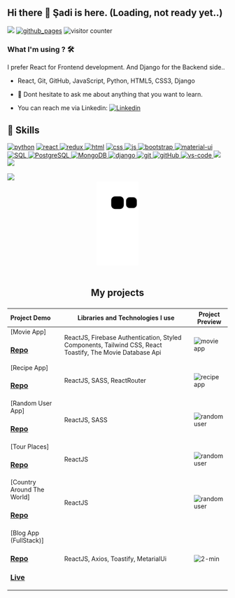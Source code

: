 ## Hi there 👋  Şadi  is here. (Loading, not ready yet..)

[![](https://img.shields.io/badge/linkedin-%230077B5.svg?&style=for-the-badge&logo=linkedin&logoColor=white)](https://www.linkedin.com/in/sadikislar/) 
<a href="https://sadikislar.github.io/" target="_blank"> <img src="https://user-images.githubusercontent.com/94930605/160260064-ff3aa908-cbfd-4350-ab28-a26a0b7a1819.png" alt="github_pages" height="28.5"/></a> <img src="https://komarev.com/ghpvc/?username=isim" alt="visitor counter" width="15%"/>
<!-- <p align="left">  </p> -->

### What I'm using ? 🛠

I prefer React for Frontend development. And Django for the Backend side.. 
<br/>

- React, Git, GitHub, JavaScript, Python, HTML5, CSS3, Django

- 💬 Dont hesitate to ask me about anything that you want to learn.

-  You can reach me via Linkedin:  <a href="https://www.linkedin.com/in/şadikişlar/" target="_blank"> <img src="https://img.shields.io/badge/linkedin-%230077B5.svg?&style=for-the-badge&logo=linkedin&logoColor=white" alt="Linkedin" height="20"/></a>


## 🚀 Skills
<p>
 <a href="#" target="_blank"> <img src="https://logos-world.net/wp-content/uploads/2021/10/Python-Symbol.png" alt="python" height="48"/></a> 
<a href="#" target="_blank"> <img src="https://cdn.icon-icons.com/icons2/2415/PNG/512/react_original_wordmark_logo_icon_146375.png" alt="react" width="50"/> </a>
<!--  <a href="#" target="_blank"> <img src="https://www.pngkit.com/png/detail/373-3738691_react-native-svg-transformer-allows-you-import-svg.png" alt="react-native" width="45"/> </a>  -->
<a href="#" target="_blank"> <img src="https://upload.wikimedia.org/wikipedia/commons/4/49/Redux.png" alt="redux" height="50"/> </a>
<!--  <a href="#" target="_blank"> <img src="https://cdn.icon-icons.com/icons2/2415/PNG/512/nodejs_original_logo_icon_146411.png" alt="node-js" height="50"/> </a>  -->
<!--  <a href="#" target="_blank"> <img src="https://miro.medium.com/max/875/0*r1BTGwo9cd8IGNQQ.jpeg" alt="express" height="50" /> </a>  -->
 <a href="#" target="_blank"><img src="https://upload.wikimedia.org/wikipedia/commons/thumb/6/61/HTML5_logo_and_wordmark.svg/1200px-HTML5_logo_and_wordmark.svg.png" alt="html" height="48"/></a> 
 <a href="#" target="_blank"> <img src="https://upload.wikimedia.org/wikipedia/commons/thumb/d/d5/CSS3_logo_and_wordmark.svg/1200px-CSS3_logo_and_wordmark.svg.png" alt="css" height="48"/> </a> 
<a href="#" target="_blank"> <img src="https://cdn.icon-icons.com/icons2/2108/PNG/512/javascript_icon_130900.png" alt="js" height="48"/> </a>
<a href="#" target="_blank"> <img src="https://cdn.icon-icons.com/icons2/2415/PNG/512/bootstrap_plain_wordmark_logo_icon_146620.png" alt="bootstrap" height="48"/> </a> 
<a href="#" target="_blank"> <img src="https://seeklogo.com/images/M/material-ui-logo-5BDCB9BA8F-seeklogo.com.png" alt="material-ui" height="48"/> </a>
<a href="#" target="_blank"> <img src="https://www.pngplay.com/wp-content/uploads/7/Database-Logo-Download-Free-PNG.png" alt="SQL" height="48"/> </a>
<a href="#" target="_blank"> <img src="https://www.vectorlogo.zone/logos/postgresql/postgresql-ar21.svg" alt="PostgreSQL" height="50"/> </a>
<a href="#" target="_blank"> <img src="https://www.vectorlogo.zone/logos/mongodb/mongodb-ar21.svg" alt="MongoDB" height="50"/> </a>
<a href="#" target="_blank"> <img src="https://cdn.icon-icons.com/icons2/2415/PNG/512/django_plain_logo_icon_146558.png" alt="django" height="70"/> </a>
 <a href="#" target="_blank"> <img src="https://www.vectorlogo.zone/logos/git-scm/git-scm-icon.svg" alt="git" height="48"/> </a> 
 <a href="#" target="_blank"> <img src="https://github.githubassets.com/images/modules/logos_page/Octocat.png" alt="gitHub" height="48"/> </a> 
 <a href="#" target="_blank"> <img src="https://cdn.icon-icons.com/icons2/2107/PNG/512/file_type_vscode_icon_130084.png" alt="vs-code" height="48"/> </a>
 <a href="#" target="_blank"> <img src="https://user-images.githubusercontent.com/94930605/160258720-2a39e2f4-cb61-4b1a-9303-db050ffaa003.png" height="48"/> </a>  
 <a href="#" target="_blank"> <img src="https://logos-marcas.com/wp-content/uploads/2021/03/Jira-Emblema.png" height="48"/> </a>
</p>
<img src="https://raw.githubusercontent.com/andreasbm/readme/master/assets/lines/colored.png">
</br>
<div  align="center"> <img src="https://raw.githubusercontent.com/scriptex/github-contributions-snake/snake/github-contribution-grid-snake.svg" /></div>
<br>

<h2 align="center"> My projects</h2>

###

  Project Demo       |Libraries and Technologies I use     |Project Preview   
:-------------------------|-------------------------|-------------------------
[Movie App]<h3>[Repo](https://github.com/SadiKISLAR/movie-app-with-react)</h3> | ReactJS, Firebase Authentication, Styled Components, Tailwind CSS, React Toastify, The Movie Database Api   | ![movie app](https://user-images.githubusercontent.com/108137435/211585264-2c39aaee-1397-4fc0-bbc0-04ebeb31e7ec.gif)
[Recipe App]<h3>[Repo](https://github.com/SadiKISLAR/recipe-app-with-react)</h3> | ReactJS, SASS, ReactRouter   | ![recipe app](https://user-images.githubusercontent.com/108137435/211644089-771b3d1d-335d-48a2-8f85-f4037729de38.gif)
[Random User App]<h3>[Repo](https://github.com/SadiKISLAR/random-user-with-react)</h3> | ReactJS, SASS  | ![random user](https://user-images.githubusercontent.com/108137435/213372131-7fbba6b9-0859-4079-8b62-cfe0eb282544.gif)
[Tour Places]<h3>[Repo](https://github.com/SadiKISLAR/tour-pages)</h3> | ReactJS | ![random user](https://user-images.githubusercontent.com/108137435/213378528-bbf4db2f-75cb-4698-a3df-15a64895daa1.gif)
[Country Around The World]<h3>[Repo](https://github.com/SadiKISLAR/flags)</h3> | ReactJS | ![random user](https://user-images.githubusercontent.com/108137435/214068832-570ee1d2-732d-4756-9f5d-829a9629adec.gif)
[Blog App (FullStack)]<h3>[Repo](https://github.com/SadiKISLAR/blog-app-with-react)</h3> <h3>[Live](https://blog-app-with-react-rosy.vercel.app/)</h3> | ReactJS, Axios, Toastify, MetarialUi | ![2-min](https://user-images.githubusercontent.com/108137435/230941594-34910f5c-377e-464d-b6d7-a206e19b452f.gif)


<!--## 📈 Statistics
<p align="left">
<img src="https://github-readme-stats.vercel.app/api?username=sadikislar&theme=chartreuse-dark&show_icons=true" alt="my github stats" width="49%"/>&nbsp;
<img src="https://github-readme-streak-stats.herokuapp.com/?user=sadikislar&theme=chartreuse-dark&show_icons=true" alt="my commit status" width="49%" /> </p>
<p align="center"> <img src="https://github-readme-stats.vercel.app/api/top-langs/?username=sadikislar&theme=chartreuse-dark&layout=compact" alt="languages" width="50%" > </p> -->

<!--
**sadikislar/sadikislar** is a ✨ _special_ ✨ repository because its `README.md` (this file) appears on your GitHub profile.



<img src="https://res.cloudinary.com/practicaldev/image/fetch/s--E4gnEuy_--/c_limit%2Cf_auto%2Cfl_progressive%2Cq_66%2Cw_880/https://dev-to-uploads.s3.amazonaws.com/uploads/articles/233m04x0r0lv60payria.gif">
